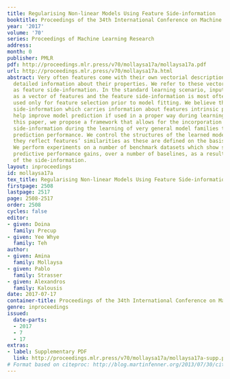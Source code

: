 ```yaml
---
title: Regularising Non-linear Models Using Feature Side-information
booktitle: Proceedings of the 34th International Conference on Machine Learning
year: '2017'
volume: '70'
series: Proceedings of Machine Learning Research
address: 
month: 0
publisher: PMLR
pdf: http://proceedings.mlr.press/v70/mollaysa17a/mollaysa17a.pdf
url: http://proceedings.mlr.press/v70/mollaysa17a.html
abstract: Very often features come with their own vectorial descriptions which provide
  detailed information about their properties. We refer to these vectorial descriptions
  as feature side-information. In the standard learning scenario, input is represented
  as a vector of features and the feature side-information is most often ignored or
  used only for feature selection prior to model fitting. We believe that feature
  side-information which carries information about features intrinsic property will
  help improve model prediction if used in a proper way during learning process. In
  this paper, we propose a framework that allows for the incorporation of the feature
  side-information during the learning of very general model families to improve the
  prediction performance. We control the structures of the learned models so that
  they reflect features’ similarities as these are defined on the basis of the side-information.
  We perform experiments on a number of benchmark datasets which show significant
  predictive performance gains, over a number of baselines, as a result of the exploitation
  of the side-information.
layout: inproceedings
id: mollaysa17a
tex_title: Regularising Non-linear Models Using Feature Side-information
firstpage: 2508
lastpage: 2517
page: 2508-2517
order: 2508
cycles: false
editor:
- given: Doina
  family: Precup
- given: Yee Whye
  family: Teh
author:
- given: Amina
  family: Mollaysa
- given: Pablo
  family: Strasser
- given: Alexandros
  family: Kalousis
date: 2017-07-17
container-title: Proceedings of the 34th International Conference on Machine Learning
genre: inproceedings
issued:
  date-parts:
  - 2017
  - 7
  - 17
extras:
- label: Supplementary PDF
  link: http://proceedings.mlr.press/v70/mollaysa17a/mollaysa17a-supp.pdf
# Format based on citeproc: http://blog.martinfenner.org/2013/07/30/citeproc-yaml-for-bibliographies/
---
```

